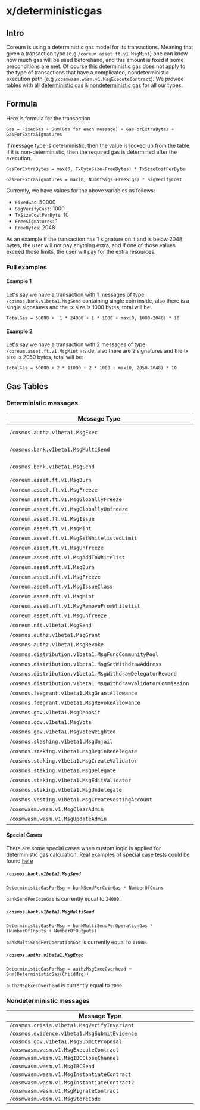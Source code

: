 [//]: # (GENERATED DOC.)
[//]: # (DO NOT EDIT MANUALLY!!!)

# x/deterministicgas

## Intro

Coreum is using a deterministic gas model for its transactions. Meaning that given a transaction type (e.g
`/coreum.asset.ft.v1.MsgMint`) one can know how much gas will be used beforehand, and this amount is fixed if some
preconditions are met. Of course this deterministic gas does not apply to the type of transactions that have a
complicated, nondeterministic execution path (e.g `/cosmwasm.wasm.v1.MsgExecuteContract`). We provide tables with all
[deterministic gas](#deterministic-messages) & [nondeterministic gas](#nondeterministic-messages) for all our types.

## Formula

Here is formula for the transaction

`
Gas = FixedGas + Sum(Gas for each message) + GasForExtraBytes + GasForExtraSignatures
`

If message type is deterministic, then the value is looked up from the table, if it is non-deterministic, then the
required gas is determined after the execution.

`
GasForExtraBytes = max(0, TxByteSize-FreeBytes) * TxSizeCostPerByte
`

`
GasForExtraSignatures = max(0, NumOfSigs-FreeSigs) * SigVerifyCost
`

Currently, we have values for the above variables as follows:

- `FixedGas`: 50000
- `SigVerifyCost`: 1000
- `TxSizeCostPerByte`: 10
- `FreeSignatures`: 1
- `FreeBytes`: 2048

As an example if the transaction has 1 signature on it and is below
2048 bytes, the user will not pay anything extra, and if one of those values exceed those limits, the user will pay for
the extra resources.

### Full examples

#### Example 1
Let's say we have a transaction with 1 messages of type
`/cosmos.bank.v1beta1.MsgSend` containing single coin inside, also there is a single
signatures and the tx size is 1000 bytes, total will be:

`
TotalGas = 50000 +  1 * 24000 + 1 * 1000 + max(0, 1000-2048) * 10
`

#### Example 2
Let's say we have a transaction with 2 messages of type
`/coreum.asset.ft.v1.MsgMint` inside, also there are 2
signatures and the tx size is 2050 bytes, total will be:

`
TotalGas = 50000 + 2 * 11000 + 2 * 1000 + max(0, 2050-2048) * 10
`

## Gas Tables

### Deterministic messages

| Message Type | Gas |
|--------------|-----|
| `/cosmos.authz.v1beta1.MsgExec                               ` | [special case](#special-cases) |
| `/cosmos.bank.v1beta1.MsgMultiSend                           ` | [special case](#special-cases) |
| `/cosmos.bank.v1beta1.MsgSend                                ` | [special case](#special-cases) |
| `/coreum.asset.ft.v1.MsgBurn                                 ` | 23000                          |
| `/coreum.asset.ft.v1.MsgFreeze                               ` | 5000                           |
| `/coreum.asset.ft.v1.MsgGloballyFreeze                       ` | 5000                           |
| `/coreum.asset.ft.v1.MsgGloballyUnfreeze                     ` | 2500                           |
| `/coreum.asset.ft.v1.MsgIssue                                ` | 70000                          |
| `/coreum.asset.ft.v1.MsgMint                                 ` | 11000                          |
| `/coreum.asset.ft.v1.MsgSetWhitelistedLimit                  ` | 5000                           |
| `/coreum.asset.ft.v1.MsgUnfreeze                             ` | 2500                           |
| `/coreum.asset.nft.v1.MsgAddToWhitelist                      ` | 7000                           |
| `/coreum.asset.nft.v1.MsgBurn                                ` | 16000                          |
| `/coreum.asset.nft.v1.MsgFreeze                              ` | 7000                           |
| `/coreum.asset.nft.v1.MsgIssueClass                          ` | 16000                          |
| `/coreum.asset.nft.v1.MsgMint                                ` | 39000                          |
| `/coreum.asset.nft.v1.MsgRemoveFromWhitelist                 ` | 3500                           |
| `/coreum.asset.nft.v1.MsgUnfreeze                            ` | 5000                           |
| `/coreum.nft.v1beta1.MsgSend                                 ` | 16000                          |
| `/cosmos.authz.v1beta1.MsgGrant                              ` | 7000                           |
| `/cosmos.authz.v1beta1.MsgRevoke                             ` | 2500                           |
| `/cosmos.distribution.v1beta1.MsgFundCommunityPool           ` | 15000                          |
| `/cosmos.distribution.v1beta1.MsgSetWithdrawAddress          ` | 5000                           |
| `/cosmos.distribution.v1beta1.MsgWithdrawDelegatorReward     ` | 65000                          |
| `/cosmos.distribution.v1beta1.MsgWithdrawValidatorCommission ` | 22000                          |
| `/cosmos.feegrant.v1beta1.MsgGrantAllowance                  ` | 10000                          |
| `/cosmos.feegrant.v1beta1.MsgRevokeAllowance                 ` | 2500                           |
| `/cosmos.gov.v1beta1.MsgDeposit                              ` | 52000                          |
| `/cosmos.gov.v1beta1.MsgVote                                 ` | 7000                           |
| `/cosmos.gov.v1beta1.MsgVoteWeighted                         ` | 9000                           |
| `/cosmos.slashing.v1beta1.MsgUnjail                          ` | 25000                          |
| `/cosmos.staking.v1beta1.MsgBeginRedelegate                  ` | 142000                         |
| `/cosmos.staking.v1beta1.MsgCreateValidator                  ` | 76000                          |
| `/cosmos.staking.v1beta1.MsgDelegate                         ` | 69000                          |
| `/cosmos.staking.v1beta1.MsgEditValidator                    ` | 13000                          |
| `/cosmos.staking.v1beta1.MsgUndelegate                       ` | 112000                         |
| `/cosmos.vesting.v1beta1.MsgCreateVestingAccount             ` | 25000                          |
| `/cosmwasm.wasm.v1.MsgClearAdmin                             ` | 6500                           |
| `/cosmwasm.wasm.v1.MsgUpdateAdmin                            ` | 8000                           |


#### Special Cases

There are some special cases when custom logic is applied for deterministic gas calculation.
Real examples of special case tests could be found [here](https://github.com/CoreumFoundation/coreum/blob/master/x/deterministicgas/config_test.go#L168)

##### `/cosmos.bank.v1beta1.MsgSend`

`DeterministicGasForMsg = bankSendPerCoinGas * NumberOfCoins`

`bankSendPerCoinGas` is currently equal to `24000`.

##### `/cosmos.bank.v1beta1.MsgMultiSend`

`DeterministicGasForMsg = bankMultiSendPerOperationGas * (NumberOfInputs + NumberOfOutputs)`

`bankMultiSendPerOperationGas` is currently equal to `11000`.

##### `/cosmos.authz.v1beta1.MsgExec`

`DeterministicGasForMsg = authzMsgExecOverhead + Sum(DeterministicGas(ChildMsg))`

`authzMsgExecOverhead` is currently equal to `2000`.

### Nondeterministic messages

| Message Type |
|--------------|
| `/cosmos.crisis.v1beta1.MsgVerifyInvariant                   ` |
| `/cosmos.evidence.v1beta1.MsgSubmitEvidence                  ` |
| `/cosmos.gov.v1beta1.MsgSubmitProposal                       ` |
| `/cosmwasm.wasm.v1.MsgExecuteContract                        ` |
| `/cosmwasm.wasm.v1.MsgIBCCloseChannel                        ` |
| `/cosmwasm.wasm.v1.MsgIBCSend                                ` |
| `/cosmwasm.wasm.v1.MsgInstantiateContract                    ` |
| `/cosmwasm.wasm.v1.MsgInstantiateContract2                   ` |
| `/cosmwasm.wasm.v1.MsgMigrateContract                        ` |
| `/cosmwasm.wasm.v1.MsgStoreCode                              ` |


